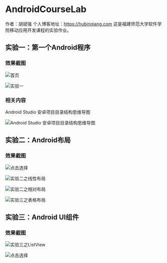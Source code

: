 # AndroidCourseLab

作者：胡斌强
个人博客地址：<https://hubinqiang.com>
这是福建师范大学软件学院移动应用开发课程的实验作业。

## 实验一：第一个Android程序
### 效果截图

![首页](https://github.com/HuBinqiang/AndroidCourseLab/blob/master/img/index.jpg)

![实验一](https://github.com/HuBinqiang/AndroidCourseLab/blob/master/img/lab1.jpg)

### 相关内容

Android Studio 安卓项目目录结构思维导图

![Android Studio 安卓项目目录结构思维导图](https://github.com/HuBinqiang/AndroidCourseLab/blob/master/img/AndroidStudioCategoryMind.png)

## 实验二：Android布局
### 效果截图

![点击选择](https://github.com/HuBinqiang/AndroidCourseLab/blob/master/img/lab2_select.jpg)

![实验二之线性布局](https://github.com/HuBinqiang/AndroidCourseLab/blob/master/img/lab2_1.jpg)

![实验二之相对布局](https://github.com/HuBinqiang/AndroidCourseLab/blob/master/img/lab2_2.jpg)

![实验三之表格布局](https://github.com/HuBinqiang/AndroidCourseLab/blob/master/img/lab2_3.jpg)

## 实验三：Android UI组件
### 效果截图

![实验三之ListView](https://github.com/HuBinqiang/AndroidCourseLab/blob/master/img/lab3_1.jpg)

![点击选择](https://github.com/HuBinqiang/AndroidCourseLab/blob/master/img/lab3_1_select.jpg)